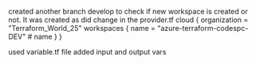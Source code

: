 created another branch develop to check if new workspace is created or not.
It  was created as did change in the provider.tf
      cloud {
    organization = "Terraform_World_25"
    workspaces {
      name = "azure-terraform-codespc-DEV"   # name
    }
  }

used variable.tf file added input and output vars